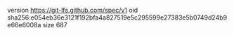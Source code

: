 version https://git-lfs.github.com/spec/v1
oid sha256:e054eb36e3121f192bfa4a827519e5c295599e27383e5b0749d24b9e66e6008a
size 687
